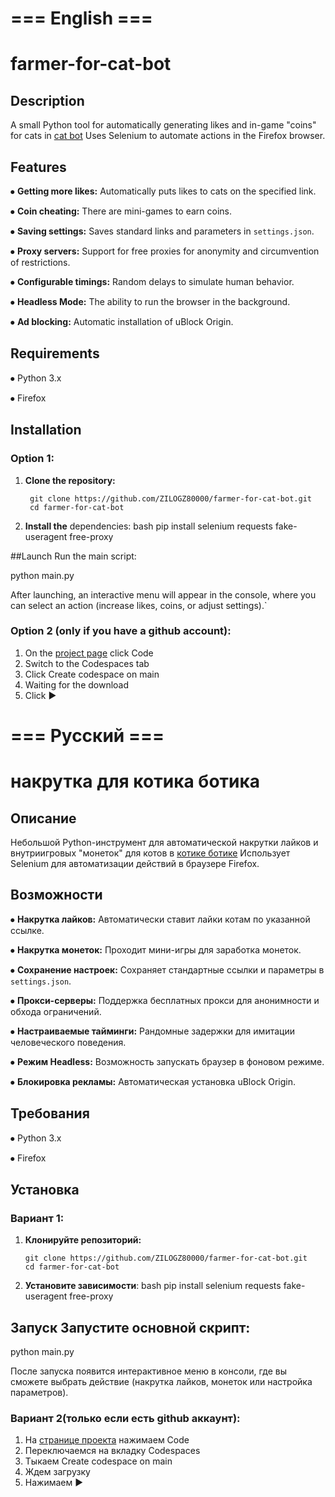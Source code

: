 # === English ===
# farmer-for-cat-bot

## Description
A small Python tool for automatically generating likes and in-game "coins" for cats in [cat bot](t.me/Kisik_Kotik_Bot )
Uses Selenium to automate actions in the Firefox browser.

## Features
⦁ **Getting more likes:** Automatically puts likes to cats on the specified link.

⦁ **Coin cheating:** There are mini-games to earn coins.

⦁ **Saving settings:** Saves standard links and parameters in `settings.json`.

⦁ **Proxy servers:** Support for free proxies for anonymity and circumvention of restrictions.

⦁ **Configurable timings:** Random delays to simulate human behavior.

⦁ **Headless Mode:** The ability to run the browser in the background.

⦁ **Ad blocking:** Automatic installation of uBlock Origin.


## Requirements
⦁   Python 3.x

⦁   Firefox

## Installation
### Option 1:

1. **Clone the repository:**
   ```
    git clone https://github.com/ZILOGZ80000/farmer-for-cat-bot.git
    cd farmer-for-cat-bot
    ```

2. **Install the** dependencies: bash pip install selenium requests fake-useragent free-proxy

##Launch Run the main script:

python main.py

After launching, an interactive menu will appear in the console, where you can select an action (increase likes, coins, or adjust settings).`

### Option 2 (only if you have a github account):

1. On the [project page](https://github.com/ZILOGZ80000/farmer-for-cat-bot ) click Code
2. Switch to the Codespaces tab
3. Click Create codespace on main
4. Waiting for the download
5. Click ▶

# === Русский ===
# накрутка для котика ботика 

## Описание
Небольшой Python-инструмент для автоматической накрутки лайков и внутриигровых "монеток" для котов в [котике ботике](t.me/Kisik_Kotik_Bot)
Использует Selenium для автоматизации действий в браузере Firefox.

## Возможности
⦁   **Накрутка лайков:** Автоматически ставит лайки котам по указанной ссылке.

⦁   **Накрутка монеток:** Проходит мини-игры для заработка монеток.

⦁   **Сохранение настроек:** Сохраняет стандартные ссылки и параметры в `settings.json`.

⦁   **Прокси-серверы:** Поддержка бесплатных прокси для анонимности и обхода ограничений.

⦁   **Настраиваемые тайминги:** Рандомные задержки для имитации человеческого поведения.

⦁   **Режим Headless:** Возможность запускать браузер в фоновом режиме.

⦁   **Блокировка рекламы:** Автоматическая установка uBlock Origin.

## Требования
⦁   Python 3.x

⦁   Firefox

## Установка
### Вариант 1:

1.  **Клонируйте репозиторий:**
    ```
    git clone https://github.com/ZILOGZ80000/farmer-for-cat-bot.git
    cd farmer-for-cat-bot
    ```

2. **Установите зависимости**: bash pip install selenium requests fake-useragent free-proxy

## Запуск Запустите основной скрипт:

python main.py

После запуска появится интерактивное меню в консоли, где вы сможете выбрать действие (накрутка лайков, монеток или настройка параметров).

### Вариант 2(только если есть github аккаунт):

1. На [странице проекта](https://github.com/ZILOGZ80000/farmer-for-cat-bot) нажимаем Code
2. Переключаемся на вкладку Codespaces
3. Тыкаем Create codespace on main
4. Ждем загрузку
5. Нажимаем ▶
